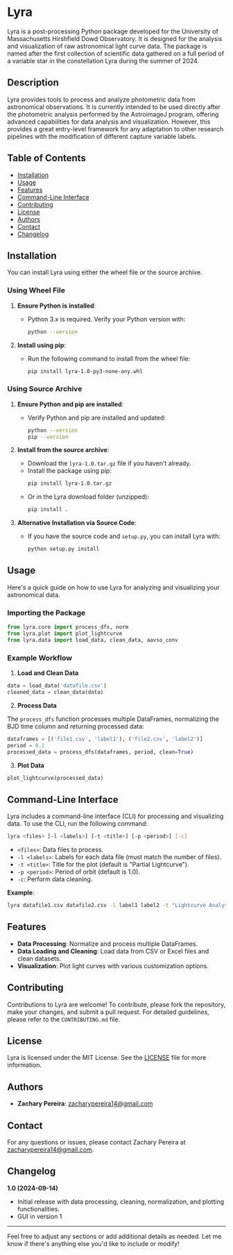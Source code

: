 # Lyra

Lyra is a post-processing Python package developed for the University of Massachusetts Hirshfield Dowd Observatory. It is designed for the analysis and visualization of raw astronomical light curve data. The package is named after the first collection of scientific data gathered on a full period of a variable star in the constellation Lyra during the summer of 2024.

## Description

Lyra provides tools to process and analyze photometric data from astronomical observations. It is currently intended to be used directly after the photometric analysis performed by the AstroimageJ program, offering advanced capabilities for data analysis and visualization. However, this provides a great entry-level framework for any adaptation to other research pipelines with the modification of different capture variable labels. 

## Table of Contents
- [Installation](#installation)
- [Usage](#usage)
- [Features](#features)
- [Command-Line Interface](#command-line-interface)
- [Contributing](#contributing)
- [License](#license)
- [Authors](#authors)
- [Contact](#contact)
- [Changelog](#changelog)

## Installation

You can install Lyra using either the wheel file or the source archive.

### Using Wheel File
1. **Ensure Python is installed**:
   - Python 3.x is required. Verify your Python version with:
     ```bash
     python --version
     ```

2. **Install using pip**:
   - Run the following command to install from the wheel file:
     ```bash
     pip install lyra-1.0-py3-none-any.whl
     ```

### Using Source Archive
1. **Ensure Python and pip are installed**:
   - Verify Python and pip are installed and updated:
     ```bash
     python --version
     pip --version
     ```

2. **Install from the source archive**:
   - Download the `lyra-1.0.tar.gz` file if you haven't already.
   - Install the package using pip:
     ```bash
     pip install lyra-1.0.tar.gz
     ```
   - Or in the Lyra download folder (unzipped):
     ```bash
     pip install .
     ```

3. **Alternative Installation via Source Code**:
   - If you have the source code and `setup.py`, you can install Lyra with:
     ```bash
     python setup.py install
     ```

## Usage

Here's a quick guide on how to use Lyra for analyzing and visualizing your astronomical data.

### Importing the Package

```python
from lyra.core import process_dfs, norm
from lyra.plot import plot_lightcurve
from lyra.data import load_data, clean_data, aavso_conv
```

### Example Workflow

1. **Load and Clean Data**

```python
data = load_data('datafile.csv')
cleaned_data = clean_data(data)
```

2. **Process Data**

The `process_dfs` function processes multiple DataFrames, normalizing the BJD time column and returning processed data:

```python
dataframes = [('file1.csv', 'label1'), ('file2.csv', 'label2')]
period = 0.1
processed_data = process_dfs(dataframes, period, clean=True)
```

3. **Plot Data**

```python
plot_lightcurve(processed_data)
```

## Command-Line Interface

Lyra includes a command-line interface (CLI) for processing and visualizing data. To use the CLI, run the following command:

```bash
lyra <files> [-l <labels>] [-t <title>] [-p <period>] [-c]
```

- `<files>`: Data files to process.
- `-l <labels>`: Labels for each data file (must match the number of files).
- `-t <title>`: Title for the plot (default is "Partial Lightcurve").
- `-p <period>`: Period of orbit (default is 1.0).
- `-c`: Perform data cleaning.

**Example**:

```bash
lyra datafile1.csv datafile2.csv -l label1 label2 -t "Lightcurve Analysis" -p 0.1 -c
```

## Features

- **Data Processing**: Normalize and process multiple DataFrames.
- **Data Loading and Cleaning**: Load data from CSV or Excel files and clean datasets.
- **Visualization**: Plot light curves with various customization options.

## Contributing

Contributions to Lyra are welcome! To contribute, please fork the repository, make your changes, and submit a pull request. For detailed guidelines, please refer to the `CONTRIBUTING.md` file.

## License

Lyra is licensed under the MIT License. See the [LICENSE](LICENSE) file for more information.

## Authors

- **Zachary Pereira**: [zacharypereira14@gmail.com](mailto:zacharypereira14@gmail.com)

## Contact

For any questions or issues, please contact Zachary Pereira at [zacharypereira14@gmail.com](mailto:zacharypereira14@gmail.com).


## Changelog

**1.0 (2024-09-14)**  
- Initial release with data processing, cleaning, normalization, and plotting functionalities.
- GUI in version 1

---

Feel free to adjust any sections or add additional details as needed. Let me know if there's anything else you'd like to include or modify!
